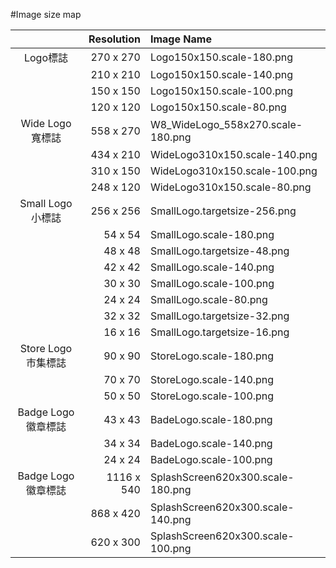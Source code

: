#Image size map

| | Resolution | Image Name |
| :--------:| ----------: | :----------- |
| Logo標誌 | 270 x 270   | Logo150x150.scale-180.png |
|  | 210 x 210   | Logo150x150.scale-140.png |
|  | 150 x 150   | Logo150x150.scale-100.png |
|  | 120 x 120   | Logo150x150.scale-80.png |
| Wide Logo 寬標誌 | 558 x 270   | W8_WideLogo_558x270.scale-180.png |
|  | 434 x 210   | WideLogo310x150.scale-140.png |
|  | 310 x 150   | WideLogo310x150.scale-100.png |
|  | 248 x 120   | WideLogo310x150.scale-80.png |
| Small Logo 小標誌   | 256 x 256   | SmallLogo.targetsize-256.png |
|  | 54 x 54   | SmallLogo.scale-180.png |
|  | 48 x 48   | SmallLogo.targetsize-48.png |
|  | 42 x 42   | SmallLogo.scale-140.png |
|  | 30 x 30   | SmallLogo.scale-100.png |
|  | 24 x 24   | SmallLogo.scale-80.png |
|  | 32 x 32   | SmallLogo.targetsize-32.png |
|  | 16 x 16   | SmallLogo.targetsize-16.png |
| Store Logo 市集標誌   | 90 x 90   | StoreLogo.scale-180.png |
|  | 70 x 70   | StoreLogo.scale-140.png |
|  | 50 x 50   | StoreLogo.scale-100.png |
| Badge Logo 徽章標誌    | 43 x 43   | BadeLogo.scale-180.png |
|  | 34 x 34   | BadeLogo.scale-140.png |
|  | 24 x 24   | BadeLogo.scale-100.png |
| Badge Logo 徽章標誌    | 1116 x 540   | SplashScreen620x300.scale-180.png |
|  | 868 x 420   | SplashScreen620x300.scale-140.png |
|  | 620 x 300   | SplashScreen620x300.scale-100.png |


